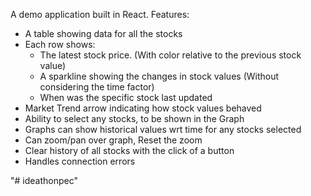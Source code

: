 A demo application built in React.
Features:
  - A table showing data for all the stocks
  - Each row shows:
    - The latest stock price. (With color relative to the previous stock value)
    - A sparkline showing the changes in stock values (Without considering the time factor)
    - When was the specific stock last updated
  - Market Trend arrow indicating how stock values behaved
  - Ability to select any stocks, to be shown in the Graph
  - Graphs can show historical values wrt time for any stocks selected
  - Can zoom/pan over graph, Reset the zoom
  - Clear history of all stocks with the click of a button
  - Handles connection errors
  
"# ideathonpec" 
